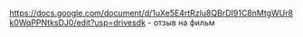 
https://docs.google.com/document/d/1uXe5E4rtRzlu8QBrDI91C8nMtgWUr8k0WqPPNtksDJ0/edit?usp=drivesdk - отзыв на фильм 
